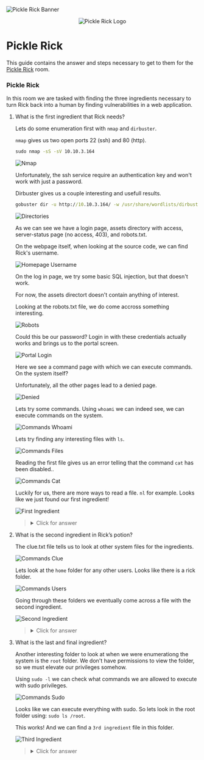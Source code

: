 ![Pickle Rick Banner](https://i.imgur.com/BkKtAkO.png)
<p align="center">
   <img src="https://github.com/Kevinovitz/TryHackMe_Writeups/raw/main/picklerick/Pickle_Rick_Cover.png" alt="Pickle Rick Logo">
</p>

# Pickle Rick

This guide contains the answer and steps necessary to get to them for the [Pickle Rick](https://tryhackme.com/room/picklerick) room.

### Pickle Rick 

In this room we are tasked with finding the three ingredients necessary to turn Rick back into a human by finding vulnerabilities in a web application.

1. What is the first ingredient that Rick needs?

   Lets do some enumeration first with `nmap` and `dirbuster`.

   `nmap` gives us two open ports 22 (ssh) and 80 (http).

   ```cmd
   sudo nmap -sS -sV 10.10.3.164
   ```

   ![Nmap](https://github.com/Kevinovitz/TryHackMe_Writeups/raw/main/picklerick/Pickle_Rick_Nmap.png)

   Unfortunately, the ssh service require an authentication key and won't work with just a password.

   Dirbuster gives us a couple interesting and usefull results.

   ```cmd
   gobuster dir -u http://10.10.3.164/ -w /usr/share/wordlists/dirbuster/directory-list-2.3-medium.txt -x php,html,txt
   ```

   ![Directories](https://github.com/Kevinovitz/TryHackMe_Writeups/raw/main/picklerick/Pickle_Rick_Directories.png)

   As we can see we have a login page, assets directory with access, server-status page (no access, 403), and robots.txt.

   On the webpage itself, when looking at the source code, we can find Rick's username.

   ![Homepage Username](https://github.com/Kevinovitz/TryHackMe_Writeups/raw/main/picklerick/Pickle_Rick_Homepage_Username.png)

   On the log in page, we try some basic SQL injection, but that doesn't work.

   For now, the assets directort doesn't contain anything of interest.

   Looking at the robots.txt file, we do come accross something interesting.

   ![Robots](https://github.com/Kevinovitz/TryHackMe_Writeups/raw/main/picklerick/Pickle_Rick_Robots.png)

   Could this be our password? Login in with these credentials actually works and brings us to the portal screen.

   ![Portal Login](https://github.com/Kevinovitz/TryHackMe_Writeups/raw/main/picklerick/Pickle_Rick_Portal_Login.png)

   Here we see a command page with which we can execute commands. On the system itself?

   Unfortunately, all the other pages lead to a denied page.

   ![Denied](https://github.com/Kevinovitz/TryHackMe_Writeups/raw/main/picklerick/Pickle_Rick_Denied.png)

   Lets try some commands. Using `whoami` we can indeed see, we can execute commands on the system.

   ![Commands Whoami](https://github.com/Kevinovitz/TryHackMe_Writeups/raw/main/picklerick/Pickle_Rick_Commands_Whoami.png)

   Lets try finding any interesting files with `ls`.

   ![Commands Files](https://github.com/Kevinovitz/TryHackMe_Writeups/raw/main/picklerick/Pickle_Rick_Commands_Files.png)

   Reading the first file gives us an error telling that the command `cat` has been disabled.. 

   ![Commands Cat](https://github.com/Kevinovitz/TryHackMe_Writeups/raw/main/picklerick/Pickle_Rick_Commands_Cat.png)

   Luckily for us, there are more ways to read a file. `nl` for example. Looks like we just found our first ingredient!

   ![First Ingredient](https://github.com/Kevinovitz/TryHackMe_Writeups/raw/main/picklerick/Pickle_Rick_First_Ingredient.png)

   ><details><summary>Click for answer</summary>mr. meeseek hair</details>

3. What is the second ingredient in Rick’s potion?

   The clue.txt file tells us to look at other system files for the ingredients.

   ![Commands Clue](https://github.com/Kevinovitz/TryHackMe_Writeups/raw/main/picklerick/Pickle_Rick_Commands_Clue.png)

   Lets look at the `home` folder for any other users. Looks like there is a rick folder.

   ![Commands Users](https://github.com/Kevinovitz/TryHackMe_Writeups/raw/main/picklerick/Pickle_Rick_Commands_Users.png)

   Going through these folders we eventually come across a file with the second ingredient.

   ![Second Ingredient](https://github.com/Kevinovitz/TryHackMe_Writeups/raw/main/picklerick/Pickle_Rick_Second_Ingredient.png)

   ><details><summary>Click for answer</summary>1 jerry tear</details>

5. What is the last and final ingredient?

   Another interesting folder to look at when we were enumerationg the system is the `root` folder. We don't have permissions to view the folder, so we must elevate our privileges somehow.

   Using `sudo -l` we can check what commands we are allowed to execute with sudo privileges.

   ![Commands Sudo](https://github.com/Kevinovitz/TryHackMe_Writeups/raw/main/picklerick/Pickle_Rick_Commands_Sudo.png)

   Looks like we can execute everything with sudo. So lets look in the root folder using: `sudo ls /root`.

   This works! And we can find a `3rd ingredient` file in this folder.

   ![Third Ingredient](https://github.com/Kevinovitz/TryHackMe_Writeups/raw/main/picklerick/Pickle_Rick_Third_Ingredient.png)

   ><details><summary>Click for answer</summary>fleeb juice</details>
